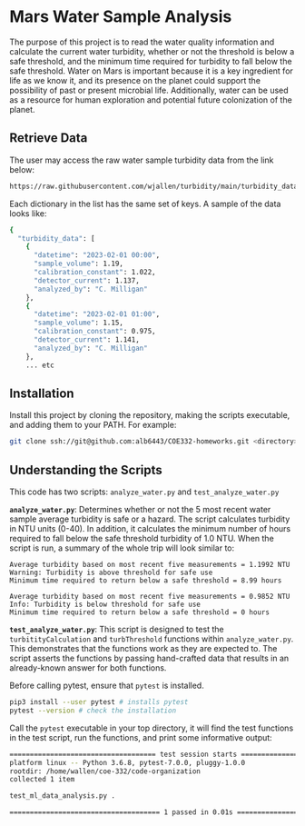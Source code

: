 # Mars Water Sample Analysis

The purpose of this project is to read the water quality information and calculate the current water turbidity, whether or not the threshold is below a safe threshold, and the minimum time required for turbidity to fall below the safe threshold. Water on Mars is important because it is a key ingredient for life as we know it, and its presence on the planet could support the possibility of past or present microbial life. Additionally, water can be used as a resource for human exploration and potential future colonization of the planet. 

## Retrieve Data

The user may access the raw water sample turbidity data from the link below:

```bash
https://raw.githubusercontent.com/wjallen/turbidity/main/turbidity_data.json
```
Each dictionary in the list has the same set of keys. A sample of the data looks like:

```bash
{
  "turbidity_data": [
    {
      "datetime": "2023-02-01 00:00",
      "sample_volume": 1.19,
      "calibration_constant": 1.022,
      "detector_current": 1.137,
      "analyzed_by": "C. Milligan"
    },
    {
      "datetime": "2023-02-01 01:00",
      "sample_volume": 1.15,
      "calibration_constant": 0.975,
      "detector_current": 1.141,
      "analyzed_by": "C. Milligan"
    },
    ... etc
```

## Installation

Install this project by cloning the repository, making the scripts executable, and adding them to
your PATH. For example:


```bash
git clone ssh://git@github.com:alb6443/COE332-homeworks.git <directory>
```

## Understanding the Scripts

This code has two scripts: ``analyze_water.py`` and ``test_analyze_water.py``

**``analyze_water.py``**: Determines whether or not the 5 most recent water sample average turbidity is safe or a hazard. The script calculates turbidity in NTU units (0-40). In addition, it calculates the minimum number of hours required to fall below the safe threshold turbidity of 1.0 NTU. When the script is run, a summary of the whole trip will look similar to:

```
Average turbidity based on most recent five measurements = 1.1992 NTU
Warning: Turbidity is above threshold for safe use
Minimum time required to return below a safe threshold = 8.99 hours
```

```
Average turbidity based on most recent five measurements = 0.9852 NTU
Info: Turbidity is below threshold for safe use
Minimum time required to return below a safe threshold = 0 hours
```

**``test_analyze_water.py``**: This script is designed to test the ``turbitityCalculation`` and ``turbThreshold`` functions within  ``analyze_water.py``. This demonstrates that the functions work as they are expected to. The script asserts the functions by passing hand-crafted data that results in an already-known answer for both functions. 

Before calling pytest, ensure that ``pytest`` is installed. 
```bash
pip3 install --user pytest # installs pytest
pytest --version # check the installation
```
Call the ``pytest`` executable in your top directory, it will find the test functions in the test script, run the functions, and  print some informative output:

```bash
==================================== test session starts ====================================
platform linux -- Python 3.6.8, pytest-7.0.0, pluggy-1.0.0
rootdir: /home/wallen/coe-332/code-organization
collected 1 item

test_ml_data_analysis.py .                                                            [100%]

===================================== 1 passed in 0.01s =====================================
```
